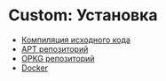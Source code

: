 # Custom: Установка

- [Компиляция исходного кода](/custom/installation/build/)
- [APT репозиторий](/custom/installation/apt/)
- [OPKG репозиторий](/custom/installation/opkg/)
- [Docker](/custom/installation/docker/)
